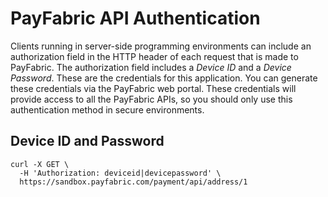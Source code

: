 PayFabric API Authentication
============================

Clients running in server-side programming environments can include an authorization field in the HTTP header of each request that is made to PayFabric. The authorization field includes a _Device ID_ and a _Device Password_. These are the credentials for this application. You can generate these credentials via the PayFabric web portal. These credentials will provide access to all the PayFabric APIs, so you should only use this authentication method in secure environments.

Device ID and Password
----------------------

```shell
curl -X GET \
  -H 'Authorization: deviceid|devicepassword' \
  https://sandbox.payfabric.com/payment/api/address/1
```
